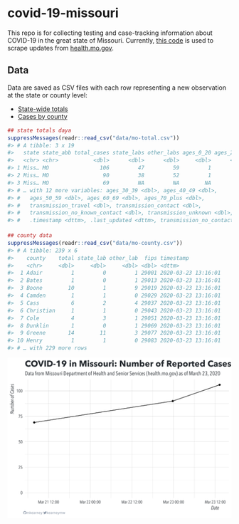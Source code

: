 
<!-- README.md is generated from README.Rmd. Please edit that file -->

# covid-19-missouri

<!-- badges: start -->

<!-- badges: end -->

This repo is for collecting testing and case-tracking information about
COVID-19 in the great state of Missouri. Currently, [this
code](R/scrape.R) is used to scrape updates from
[health.mo.gov](https://health.mo.gov).

## Data

Data are saved as CSV files with each row representing a new observation
at the state or county level:

  - [State-wide totals](data/mo-total.csv)
  - [Cases by county](data/mo-county.csv)

<!-- end list -->

``` r
## state totals daya
suppressMessages(readr::read_csv("data/mo-total.csv"))
#> # A tibble: 3 x 19
#>   state state_abb total_cases state_labs other_labs ages_0_20 ages_20_29
#>   <chr> <chr>           <dbl>      <dbl>      <dbl>     <dbl>      <dbl>
#> 1 Miss… MO                106         47         59         1         26
#> 2 Miss… MO                 90         38         52         1         24
#> 3 Miss… MO                 69         NA         NA        NA         NA
#> # … with 12 more variables: ages_30_39 <dbl>, ages_40_49 <dbl>,
#> #   ages_50_59 <dbl>, ages_60_69 <dbl>, ages_70_plus <dbl>,
#> #   transmission_travel <dbl>, transmission_contact <dbl>,
#> #   transmission_no_known_contact <dbl>, transmission_unknown <dbl>,
#> #   .timestamp <dttm>, .last_updated <dttm>, transmission_no_contact <dbl>

## county data
suppressMessages(readr::read_csv("data/mo-county.csv"))
#> # A tibble: 239 x 6
#>    county    total state_lab other_lab  fips timestamp          
#>    <chr>     <dbl>     <dbl>     <dbl> <dbl> <dttm>             
#>  1 Adair         1         0         1 29001 2020-03-23 13:16:01
#>  2 Bates         1         0         1 29013 2020-03-23 13:16:01
#>  3 Boone        10         1         9 29019 2020-03-23 13:16:01
#>  4 Camden        1         1         0 29029 2020-03-23 13:16:01
#>  5 Cass          6         2         4 29037 2020-03-23 13:16:01
#>  6 Christian     1         1         0 29043 2020-03-23 13:16:01
#>  7 Cole          4         3         1 29051 2020-03-23 13:16:01
#>  8 Dunklin       1         0         1 29069 2020-03-23 13:16:01
#>  9 Greene       14        11         3 29077 2020-03-23 13:16:01
#> 10 Henry         1         1         0 29083 2020-03-23 13:16:01
#> # … with 229 more rows
```

![](img/timeseries.png)
